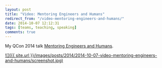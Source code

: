 ```yaml
---
layout: post
title: "Video: Mentoring Engineers and Humans"
redirect_from: "/video-mentoring-engineers-and-humans/"
date: 2014-10-07 12:12:31
tags: [teams, teaching, speaking]
comments: true
---
```

My QCon 2014 talk [Mentoring Engineers and Humans](http://www.infoq.com/presentations/mentoring-cto-club-ny).

<a href='http://www.infoq.com/presentations/mentoring-cto-club-ny'>
  ![]({{ site.url }}/images/posts/2014/2014-10-07-video-mentoring-engineers-and-humans/screenshot.jpg)
</a>
